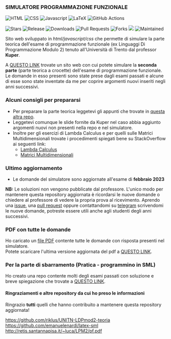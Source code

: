 ### SIMULATORE PROGRAMMAZIONE FUNZIONALE

![HTML](https://img.shields.io/badge/HTML5-E34F26?style=for-the-badge&logo=html5&logoColor=white) ![CSS](https://img.shields.io/badge/CSS3-1572B6?style=for-the-badge&logo=css3&logoColor=white) ![Javascript](https://img.shields.io/badge/JavaScript-323330?style=for-the-badge&logo=javascript&logoColor=F7DF1E) ![LaTeX](https://img.shields.io/badge/latex-%23008080.svg?style=for-the-badge&logo=latex&logoColor=white) ![GitHub Actions](https://img.shields.io/badge/github%20actions-%232671E5.svg?style=for-the-badge&logo=githubactions&logoColor=white)

![Stars](https://img.shields.io/github/stars/pater999/UNITN-lingprog-simulatore-mod2.svg) ![Release](https://img.shields.io/github/release/pater999/UNITN-lingprog-simulatore-mod2.svg) ![Downloads](https://img.shields.io/github/downloads/pater999/UNITN-lingprog-simulatore-mod2/total.svg) ![Pull Requests](https://img.shields.io/github/issues-pr-closed/pater999/UNITN-lingprog-simulatore-mod2.svg) ![Forks](https://img.shields.io/github/forks/pater999/UNITN-lingprog-simulatore-mod2.svg) ![](https://img.shields.io/website-up-down-green-red/https/pater999.it/UNITN-lingprog-simulatore-mod2.svg) ![Maintained](https://img.shields.io/badge/Maintained%3F-yes-green.svg)  

Sito web sviluppato in *html/javascript/css* che permette di simulare la parte teorica dell'esame di programmazione funzionale (ex Linguaggi Di Programmazione Modulo 2) tenuto all'Università di Trento dal professor **Kuper**. 

A [QUESTO LINK](https://pater999.github.io/UNITN-lingprog-simulatore-mod2/index.html) trovate un sito web con cui potete simulare la **seconda parte** (parte teorica a crocette) dell'esame di programmazione funzionale. Le domande in esso presenti sono state prese dagli esami passati e alcune di esse sono state inventate da me per coprire argomenti nuovi inseriti negli anni successivi.

### Alcuni consigli per prepararsi
* Per preparare la parte teorica leggetevi gli appunti che trovate in [questa altra repo](https://github.com/riklus/UNITN-LDPmod2-teoria). 
* Leggetevi comunque le slide fornite da Kuper nel caso abbia aggiunto argomenti nuovi non presenti nella repo e nel simulatore.
* Inoltre per gli esercizi di Lambda Calculus e per quelli sulle Matrici Multidimensionali trovate i procedimenti spiegati bene su StackOverflow ai seguenti link:
  * [Lambda Calculus](https://stackoverflow.com/questions/34140819/lambda-calculus-reduction-steps) 
  * [Matrici Multidimensionali](https://stackoverflow.com/questions/56287596/in-which-memory-address-is-stored-an-element-in-a-multidimensional-matrix)

### Ultimo aggiornamento
* Le domande del simulatore sono aggiornate all'esame di **febbraio 2023**

**NB:** Le soluzioni non vengono pubblicate dal professore. L'unico modo per mantenere questa repository aggiornata è ricordarsi le nuove domande o chiedere al professore di vedere la propria prova al ricevimento. Aprendo una [issue](https://github.com/Pater999/UNITN-lingprog-simulatore-mod2/issues), una [pull request](https://github.com/Pater999/UNITN-lingprog-simulatore-mod2/pulls) oppure contattandomi su [telegram](https://t.me/pater999) scrivendomi le nuove domande, potreste essere utili anche agli studenti degli anni successivi.

### PDF con tutte le domande
Ho caricato un [file PDF](https://github.com/Pater999/UNITN-lingprog-simulatore-mod2/blob/master/Raccolta_domande_e_risposte_linguaggi.pdf) contente tutte le domande con risposta presenti nel simulatore.<br> Potete scaricare l'ultima versione aggiornata del pdf a [QUESTO LINK](https://github.com/Pater999/UNITN-lingprog-simulatore-mod2/releases).

### Per la parte di sbarramento (Pratica - programmino in SML)
Ho creato una repo contente molti degli esami passati con soluzione e breve spiegazione che trovate a [QUESTO LINK](https://github.com/Pater999/UNITN-linguaggi-programmazione-SML).

#### Ringraziamenti e altre repository da cui ho preso le informazioni

Ringrazio **tutti** quelli che hanno contribuito a mantenere questa repository aggiornata!

https://github.com/riklus/UNITN-LDPmod2-teoria
https://github.com/emanuelenardi/latex-sml
http://retis.santannapisa.it/~luca/LPM2/pf.pdf